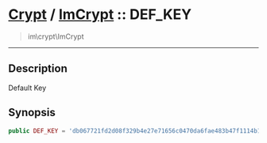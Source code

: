 # [Crypt](crypt.md) / [ImCrypt](crypt-ImCrypt.md) :: DEF_KEY
 > im\crypt\ImCrypt
____

## Description
Default Key

## Synopsis
```php
public DEF_KEY = 'db067721fd2d08f329b4e27e71656c0470da6fae483b47f1114b17ec8ef1239d6f509ef536e149f5a4c2af45edbf49c7f2cabec24de1a74121b3a6534c9572e0'
```
